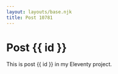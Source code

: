 ```yaml
---
layout: layouts/base.njk
title: Post 10781
---
```


# Post {{ id }}

This is post {{ id }} in my Eleventy project.
